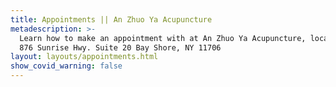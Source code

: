 ```yaml
---
title: Appointments || An Zhuo Ya Acupuncture
metadescription: >-
  Learn how to make an appointment with at An Zhuo Ya Acupuncture, located at
  876 Sunrise Hwy. Suite 20 Bay Shore, NY 11706
layout: layouts/appointments.html
show_covid_warning: false
---
```


